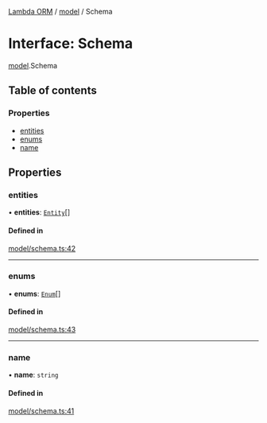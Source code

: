[Lambda ORM](../README.md) / [model](../modules/model.md) / Schema

# Interface: Schema

[model](../modules/model.md).Schema

## Table of contents

### Properties

- [entities](model.Schema.md#entities)
- [enums](model.Schema.md#enums)
- [name](model.Schema.md#name)

## Properties

### entities

• **entities**: [`Entity`](model.Entity.md)[]

#### Defined in

[model/schema.ts:42](https://github.com/FlavioLionelRita/lambda-orm/blob/8689963/src/orm/model/schema.ts#L42)

___

### enums

• **enums**: [`Enum`](model.Enum.md)[]

#### Defined in

[model/schema.ts:43](https://github.com/FlavioLionelRita/lambda-orm/blob/8689963/src/orm/model/schema.ts#L43)

___

### name

• **name**: `string`

#### Defined in

[model/schema.ts:41](https://github.com/FlavioLionelRita/lambda-orm/blob/8689963/src/orm/model/schema.ts#L41)
